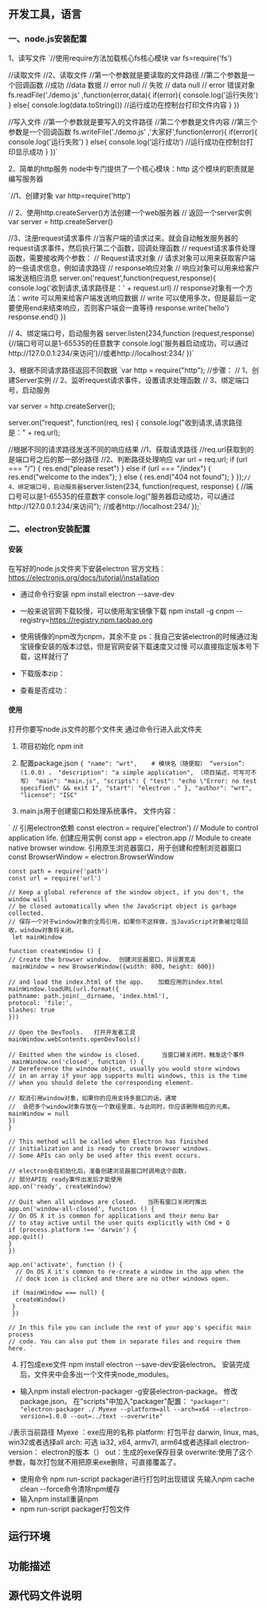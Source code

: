 ## 开发工具，语言
### 一、node.js安装配置
1、读写文件
`//使用require方法加载核心fs核心模块
var fs=require('fs')

//读取文件
//2、读取文件
//第一个参数就是要读取的文件路径
//第二个参数是一个回调函数
//成功
//data 数据
// error null
// 失败
// data null
// error 错误对象
fs.readFile('./demo.js' ,function(error,data){
   if(error){
        console.log('运行失败') 
    }
    else{
        console.log(data.toString()) //运行成功在控制台打印文件内容
    }
})

//写入文件
//第一个参数就是要写入的文件路径
//第二个参数是文件内容
//第三个参数是一个回调函数
fs.writeFile('./demo.js' ,'大家好',function(error){
    if(error){
        console.log('运行失败') 
    }
    else{
        console.log(‘运行成功’) //运行成功在控制台打印显示成功
    }
})`

2、简单的http服务
node中专门提供了一个核心模块：http
这个模块的职责就是编写服务器

`//1、创建对象
var http=require('http')

// 2、使用http.createServer()方法创建一个web服务器
// 返回一个server实例
var server = http.createServer()

//3、注册request请求事件
//当客户端的请求过来。就会自动触发服务器的request请求事件，然后执行第二个函数，回调处理函数
// request请求事件处理函数，需要接收两个参数：
// Request请求对象
// 请求对象可以用来获取客户端的一些请求信息，例如请求路径
// response响应对象
// 响应对象可以用来给客户端发送相应消息
server.on('request',function(request,response){
    console.log('收到请求,请求路径是：' + request.url)
// response对象有一个方法：write 可以用来给客户端发送响应数据
// write 可以使用多次，但是最后一定要使用end来结束响应，否则客户端会一直等待
response.write('hello')
response.end()
})

// 4、绑定端口号，启动服务器
 server.listen(234,function (request,response) {//端口号可以是1-65535的任意数字
    console.log('服务器启动成功，可以通过http://127.0.0.1:234/来访问')//或者http://localhost:234/
   })`
   
3、根据不同请求路径返回不同数据
`var http = require("http");
//步骤：
// 1、创建Server实例
// 2、监听request请求事件，设置请求处理函数
// 3、绑定端口号，启动服务

var server = http.createServer();

server.on("request", function(req, res) {
  console.log("收到请求,请求路径是：" + req.url);

  //根据不同的请求路径发送不同的响应结果
  //1、获取请求路径
  //req.url获取到的是端口号之后的那一部分路径
  //2、判断路径处理响应
  var url = req.url;
  if (url === "/") {
    res.end("please reset")
  } else if (url === "/index") {
    res.end("welcome to the index");
  } else {
    res.end("404 not found");
  }
});`
// 4、绑定端口号，启动服务器
`server.listen(234, function(request, response) {
  //端口号可以是1-65535的任意数字
  console.log("服务器启动成功，可以通过http://127.0.0.1:234/来访问"); //或者http://localhost:234/
});`

### 二、electron安装配置
#### 安装
在写好的node.js文件夹下安装electron
官方文档：https://electronjs.org/docs/tutorial/installation
- 通过命令行安装
npm install electron --save-dev
- 一般来说官网下载较慢，可以使用淘宝镜像下载
npm install -g cnpm --registry=https://registry.npm.taobao.org
- 使用镜像的npm改为cnpm，其余不变
ps：我自己安装electron的时候通过淘宝镜像安装的版本过低，但是官网安装下载速度又过慢
可以直接指定版本号下载，这样就行了
- 下载版本zip：

- 查看是否成功：

#### 使用
打开你要写node.js文件的那个文件夹
通过命令行进入此文件夹
1.	项目初始化
npm init
2.	配置package.json
`{
  "name": "wrt",    # 模块名（随便取）
  “version”: (1.0.0) ，
  "description": "a simple application", （项目描述，可写可不写）
  "main": "main.js",
  "scripts": {
    "test": "echo \"Error: no test specified\" && exit 1",
    "start": "electron ."
  },
  "author": "wrt",
  "license": "ISC" `
  
3.	main.js用于创建窗口和处理系统事件。
文件内容：

  `  // 引用electron依赖
    const electron = require('electron')
    // Module to control application life.  创建应用实例
    const app = electron.app
    // Module to create native browser window.      引用原生浏览器窗口，用于创建和控制浏览器窗口
    const BrowserWindow = electron.BrowserWindow

    const path = require('path')
    const url = require('url')

    // Keep a global reference of the window object, if you don't, the window will
    // be closed automatically when the JavaScript object is garbage collected.
    // 保存一个对于window对象的全局引用，如果你不这样做，当JavaScript对象被垃圾回收，window对象将关闭。
     let mainWindow

    function createWindow () {
    // Create the browser window.  创建浏览器窗口，并设置宽高 
     mainWindow = new BrowserWindow({width: 800, height: 600})

    // and load the index.html of the app.    加载应用的index.html
    mainWindow.loadURL(url.format({
    pathname: path.join(__dirname, 'index.html'),
    protocol: 'file:',
    slashes: true
    }))

    // Open the DevTools.   打开开发者工具  
    mainWindow.webContents.openDevTools()

    // Emitted when the window is closed.      当窗口被关闭时，触发这个事件
     mainWindow.on('closed', function () {
    // Dereference the window object, usually you would store windows     
    // in an array if your app supports multi windows, this is the time
    // when you should delete the corresponding element.

    // 取消引用window对象，如果你的应用支持多窗口的话，通常
    //  会把多个window对象存放在一个数组里面，与此同时，你应该删除相应的元素。
    mainWindow = null
    })
    }

    // This method will be called when Electron has finished
    // initialization and is ready to create browser windows.
    // Some APIs can only be used after this event occurs.
 
    // electron会在初始化后，准备创建浏览器窗口时调用这个函数，
    // 部分API在 ready事件出发后才能使用
    app.on('ready', createWindow)

    // Quit when all windows are closed.   当所有窗口关闭时推出  
    app.on('window-all-closed', function () {
    // On OS X it is common for applications and their menu bar
    // to stay active until the user quits explicitly with Cmd + Q
    if (process.platform !== 'darwin') {
    app.quit()
    }
    })

    app.on('activate', function () {
      // On OS X it's common to re-create a window in the app when the
      // dock icon is clicked and there are no other windows open.

     if (mainWindow === null) {
      createWindow()
     }
     })

    // In this file you can include the rest of your app's specific main process
    // code. You can also put them in separate files and require them here. `
    


4.	打包成exe文件
npm install electron --save-dev安装electron。
安装完成后，文件夹中会多出一个文件夹node_modules。

- 输入npm install electron-packager -g安装electron-package。
修改package.json。
在"scripts"中加入"packager"配置：
`"packager": "electron-packager ./ Myexe --platform=all --arch=x64 --electron-version=1.0.0 --out=../text --overwrite"`

./表示当前路径
Myexe ：exe应用的名称
platform: 打包平台 darwin, linux, mas, win32或者选择all
arch: 可选 ia32, x64, armv7l, arm64或者选择all
electron-version： electron的版本（）
out：生成的exe保存目录
overwrite:使用了这个参数，每次打包就不用把原来exe删除，可直接覆盖了。

- 使用命令 npm run-script packager进行打包时出现错误
 先输入npm cache clean --force命令清除npm缓存 
- 输入npm install重装npm
- npm run-script packager打包文件

## 运行环境

## 功能描述
## 源代码文件说明
